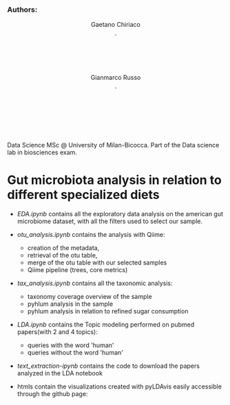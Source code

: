 ### Authors:
  <div align="center">
    <p>Gaetano Chiriaco</p>
    <a href="https://www.linkedin.com/in/gaetano-chiriaco-68085820b/" style="text-decoration:none;">
      <img src="https://upload.wikimedia.org/wikipedia/commons/thumb/c/ca/LinkedIn_logo_initials.png/640px-LinkedIn_logo_initials.png" width="2%" alt="" /></a>
  </div>
  
  <div align="center">
    <p>Gianmarco Russo</p>
    <a href="https://www.linkedin.com/in/grusso98/" style="text-decoration:none;">
      <img src="https://upload.wikimedia.org/wikipedia/commons/thumb/c/ca/LinkedIn_logo_initials.png/640px-LinkedIn_logo_initials.png" width="2%" alt="" /></a>
  </div>
<br>
<br>

Data Science MSc @ University of Milan-Bicocca.
Part of the Data science lab in biosciences exam.

# Gut microbiota analysis in relation to different specialized diets

- *EDA.ipynb* contains all the exploratory data analysis on the american gut microbiome dataset, with all the filters used to select our sample.

- *otu_analysis.ipynb* contains the analysis with Qiime:
  -  creation of the metadata,
  -  retrieval of the otu table,
  -  merge of the otu table with our selected samples
  -  Qiime pipeline (trees, core metrics)

- *tax_analysis.ipynb* contains all the taxonomic analysis:
  - taxonomy coverage overview of the sample
  - pyhlum analysis in the sample
  - pyhlum analysis in relation to refined sugar consumption

- *LDA.ipynb* contains the Topic modeling performed on pubmed papers(with 2 and 4 topics):
  - queries with the word 'human' 
  - queries without the word 'human'
 
- *text_extraction-ipynb* contains the code to download the papers analyzed in the LDA notebook 
- htmls contain the visualizations created with pyLDAvis easily accessible through the github page:
<a href="https://grusso98.github.io/gut-microbiota-diet/" style="text-decoration:none;"></a>
